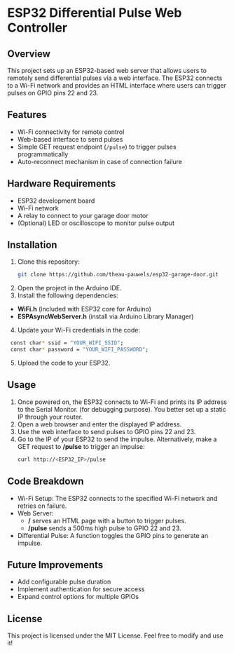 # ESP32 Differential Pulse Web Controller

## Overview
This project sets up an ESP32-based web server that allows users to remotely send differential pulses via a web interface. The ESP32 connects to a Wi-Fi network and provides an HTML interface where users can trigger pulses on GPIO pins 22 and 23.

## Features
- Wi-Fi connectivity for remote control
- Web-based interface to send pulses
- Simple GET request endpoint (`/pulse`) to trigger pulses programmatically
- Auto-reconnect mechanism in case of connection failure

## Hardware Requirements
- ESP32 development board
- Wi-Fi network
- A relay to connect to your garage door motor
- (Optional) LED or oscilloscope to monitor pulse output

## Installation
1. Clone this repository:
   ```sh
   git clone https://github.com/theau-pauwels/esp32-garage-door.git

2. Open the project in the Arduino IDE.
3. Install the following dependencies:
- **WiFi.h** (included with ESP32 core for Arduino)
- **ESPAsyncWebServer.h** (install via Arduino Library Manager)
4. Update your Wi-Fi credentials in the code:
  ```sh
   const char* ssid = "YOUR_WIFI_SSID";
   const char* password = "YOUR_WIFI_PASSWORD";
  ````
5. Upload the code to your ESP32.

## Usage
1. Once powered on, the ESP32 connects to Wi-Fi and prints its IP address to the Serial Monitor. (for debugging purpose). You better set up a static IP through your router.
2. Open a web browser and enter the displayed IP address.
3. Use the web interface to send pulses to GPIO pins 22 and 23.
4. Go to the IP of your ESP32 to send the impulse. Alternatively, make a GET request to **/pulse** to trigger an impulse:
   ```sh
   curl http://<ESP32_IP>/pulse

## Code Breakdown
- Wi-Fi Setup: The ESP32 connects to the specified Wi-Fi network and retries on failure.
- Web Server:
   - **/** serves an HTML page with a button to trigger pulses.
   - **/pulse** sends a 500ms high pulse to GPIO 22 and 23.
- Differential Pulse: A function toggles the GPIO pins to generate an impulse.

## Future Improvements
- Add configurable pulse duration
- Implement authentication for secure access
- Expand control options for multiple GPIOs

## License
This project is licensed under the MIT License. Feel free to modify and use it!
